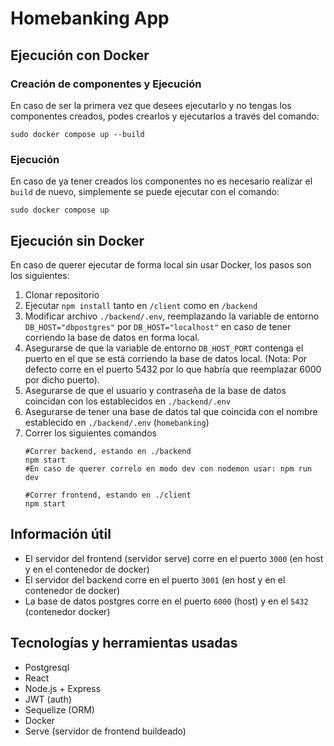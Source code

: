 # Homebanking App

## Ejecución con Docker
### Creación de componentes y Ejecución
En caso de ser la primera vez que desees ejecutarlo y no tengas los componentes creados, podes crearlos y ejecutarlos a través del comando:
```
sudo docker compose up --build
```

### Ejecución
En caso de ya tener creados los componentes no es necesario realizar el `build` de nuevo, simplemente se puede ejecutar con el comando:
```
sudo docker compose up
```

## Ejecución sin Docker
En caso de querer ejecutar de forma local sin usar Docker, los pasos son los siguientes:
1. Clonar repositorio
2. Ejecutar `npm install` tanto en `/client` como en `/backend`
3. Modificar archivo `./backend/.env`, reemplazando la variable de entorno `DB_HOST="dbpostgres"` por `DB_HOST="localhost"` en caso de tener corriendo la base de datos en forma local.
4. Asegurarse de que la variable de entorno `DB_HOST_PORT` contenga el puerto en el que se está corriendo la base de datos local.
   (Nota: Por defecto corre en el puerto 5432 por lo que habría que reemplazar 6000 por dicho puerto).
6. Asegurarse de que el usuario y contraseña de la base de datos coincidan con los establecidos en `./backend/.env`
6. Asegurarse de tener una base de datos tal que coincida con el nombre establecido en `./backend/.env` (`homebanking`)
7. Correr los siguientes comandos
    ```
    #Correr backend, estando en ./backend
    npm start
    #En caso de querer correlo en modo dev con nodemon usar: npm run dev

    #Correr frontend, estando en ./client
    npm start 
    ```
    
## Información útil
- El servidor del frontend (servidor serve) corre en el puerto `3000` (en host y en el contenedor de docker)
- El servidor del backend corre en el puerto `3001` (en host y en el contenedor de docker)
- La base de datos postgres corre en el puerto `6000` (host) y en el `5432` (contenedor docker)

## Tecnologías y herramientas usadas
- Postgresql
- React
- Node.js + Express
- JWT (auth)
- Sequelize (ORM)
- Docker
- Serve (servidor de frontend buildeado)

